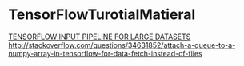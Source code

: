 # TensorFlowTurotialMatieral

[TENSORFLOW INPUT PIPELINE FOR LARGE DATASETS](http://ischlag.github.io/2016/11/07/tensorflow-input-pipeline-for-large-datasets/)
http://stackoverflow.com/questions/34631852/attach-a-queue-to-a-numpy-array-in-tensorflow-for-data-fetch-instead-of-files
